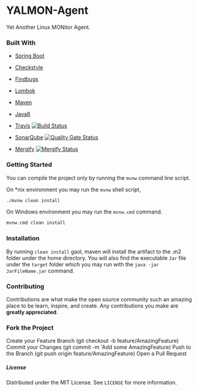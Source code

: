 # YALMON-Agent
Yet Another Linux MONitor Agent.

### Built With

- [Spring Boot](https://start.spring.io)
- [Checkstyle](http://checkstyle.sourceforge.net/)
- [Findbugs](http://findbugs.sourceforge.net/)
- [Lombok](https://projectlombok.org/)
- [Maven](https://maven.apache.org/)
- [Java8](https://openjdk.java.net/install/)

- [Travis](https://travis-ci.org/) [![Build Status](https://travis-ci.org/canmogol/yalmon-agent.svg?branch=master)](https://travis-ci.org/canmogol/yalmon-agent)
- [SonarQube](https://sonarcloud.io/dashboard?id=com.yalmon%3Ayalmon-agent) [![Quality Gate Status](https://sonarcloud.io/api/project_badges/measure?project=com.yalmon%3Ayalmon-agent&metric=alert_status)](https://sonarcloud.io/dashboard?id=com.yalmon%3Ayalmon-agent)
- [Mergify](https://mergify.io)  [![Mergify Status](https://img.shields.io/endpoint.svg?url=https://gh.mergify.io/badges/canmogol/yalmon-agent&style=flat)](https://mergify.io)


### Getting Started

You can compile the project only by running the `mvnw` command line script.

On *nix environment you may run the `mvnw` shell script,
```bash
./mvnw clean install
```

On Windows environment you may run the `mvnw.cmd` command.
```bash
mvnw.cmd clean install
```

### Installation

By running `clean install` gaol, maven will install the artifact to the .m2 folder
under the home directory. You will also find the executable `Jar` file under the
`target` folder which you may run with the `java -jar JarFileName.jar` command.


### Contributing
Contributions are what make the open source community such an amazing place to be learn,
inspire, and create. Any contributions you make are **greatly appreciated**.

### Fork the Project
Create your Feature Branch (git checkout -b feature/AmazingFeature)
Commit your Changes (git commit -m 'Add some AmazingFeature)
Push to the Branch (git push origin feature/AmazingFeature)
Open a Pull Request

##### License
Distributed under the MIT License. See `LICENSE` for more information.

